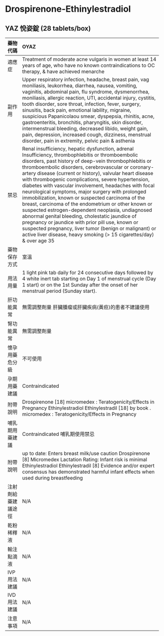 # Drospirenone-Ethinylestradiol

## YAZ 悅姿錠 \(28 tablets/box\)

| 藥物代碼 | OYAZ |
| :--- | :--- |
| 適應症 | Treatment of moderate acne vulgaris in women at least 14 years of age, who have no known contraindications to OC therapy, & have achieved menarche |
| 副作用 | Upper respiratory infection, headache, breast pain, vag moniliasis, leukorrhea, diarrhea, nausea, vomiting, vaginitis, abdominal pain, flu syndrome, dysmenorrhea, moniliasis, allergic reaction, UTI, accidental injury, cystitis, tooth disorder, sore throat, infection, fever, surgery, sinusitis, back pain, emotional lability, migraine, suspicious Papanicolaou smear, dyspepsia, rhinitis, acne, gastroenteritis, bronchitis, pharyngitis, skin disorder, intermenstrual bleeding, decreased libido, weight gain, pain, depression, increased cough, dizziness, menstrual disorder, pain in extremity, pelvic pain & asthenia |
| 禁忌 | Renal insufficiency, hepatic dysfunction, adrenal Insufficiency, thrombophlebitis or thromboembolic disorders, past history of deep-vein thrombophlebitis or thromboembolic disorders, cerebrovascular or coronary-artery disease \(current or history\), valvular heart disease with thrombogenic complications, severe hypertension, diabetes with vascular involvement, headaches with focal neurological symptoms, major surgery with prolonged immobilization, known or suspected carcinoma of the breast, carcinoma of the endometrium or other known or suspected estrogen-dependent neoplasia, undiagnosed abnormal genital bleeding, cholestatic jaundice of pregnancy or jaundice with prior pill use, known or suspected pregnancy, liver tumor \(benign or malignant\) or active liver disease, heavy smoking \(&gt; 15 cigarettes/day\) & over age 35 |
| 藥物保存方式 | 室溫 |
| 用法用量 | 1 light pink tab daily for 24 consecutive days followed by 4 white inert tab starting on Day 1 of menstrual cycle \(Day 1 start\) or on the 1st Sunday after the onset of her menstrual period \(Sunday start\). |
| 肝功能異常 | 無需調整劑量  肝臟腫瘤或肝臟疾病\(黃疸\)的患者不建議使用 |
| 腎功能異常 | 無需調整劑量 |
| 懷孕用藥危分級 | 不可使用 |
| 孕期用藥建議 | Contraindicated |
| 附帶說明 | Drospirenone \[18\] micromedex : Teratogenicity/Effects in Pregnancy  Ethinylestradiol Ethinylestradil \[18\] by book . micromedex : Teratogenicity/Effects in Pregnancy |
| 哺乳期用藥建議 | Contraindicated 哺乳期使用禁忌 |
| 附帶說明 | up to date: Enters breast milk/use caution Drospirenone \[8\] Micromedex Lactation Rating: Infant risk is minimal Ethinylestradiol Ethinylestradil \[8\] Evidence and/or expert consensus has demonstrated harmful infant effects when used during breastfeeding |
| 注射劑給藥建議途徑 | N/A |
| 乾粉稀釋液 | N/A |
| 輸注點滴液 | N/A |
| IVP 用法建議 | N/A |
| IVD 用法建議 | N/A |
| 注意事項 | N/A |

